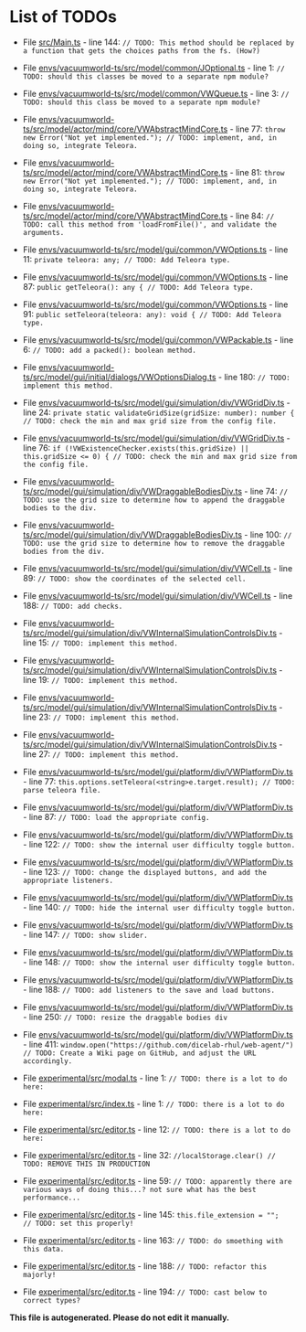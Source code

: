 # List of TODOs

* File [src/Main.ts](src/Main.ts) - line 144: `// TODO: This method should be replaced by a function that gets the choices paths from the fs. (How?)`

* File [envs/vacuumworld-ts/src/model/common/JOptional.ts](envs/vacuumworld-ts/src/model/common/JOptional.ts) - line 1: `// TODO: should this classes be moved to a separate npm module?`

* File [envs/vacuumworld-ts/src/model/common/VWQueue.ts](envs/vacuumworld-ts/src/model/common/VWQueue.ts) - line 3: `// TODO: should this class be moved to a separate npm module?`

* File [envs/vacuumworld-ts/src/model/actor/mind/core/VWAbstractMindCore.ts](envs/vacuumworld-ts/src/model/actor/mind/core/VWAbstractMindCore.ts) - line 77: `throw new Error("Not yet implemented."); // TODO: implement, and, in doing so, integrate Teleora.`

* File [envs/vacuumworld-ts/src/model/actor/mind/core/VWAbstractMindCore.ts](envs/vacuumworld-ts/src/model/actor/mind/core/VWAbstractMindCore.ts) - line 81: `throw new Error("Not yet implemented."); // TODO: implement, and, in doing so, integrate Teleora.`

* File [envs/vacuumworld-ts/src/model/actor/mind/core/VWAbstractMindCore.ts](envs/vacuumworld-ts/src/model/actor/mind/core/VWAbstractMindCore.ts) - line 84: `// TODO: call this method from 'loadFromFile()', and validate the arguments.`

* File [envs/vacuumworld-ts/src/model/gui/common/VWOptions.ts](envs/vacuumworld-ts/src/model/gui/common/VWOptions.ts) - line 11: `private teleora: any; // TODO: Add Teleora type.`

* File [envs/vacuumworld-ts/src/model/gui/common/VWOptions.ts](envs/vacuumworld-ts/src/model/gui/common/VWOptions.ts) - line 87: `public getTeleora(): any { // TODO: Add Teleora type.`

* File [envs/vacuumworld-ts/src/model/gui/common/VWOptions.ts](envs/vacuumworld-ts/src/model/gui/common/VWOptions.ts) - line 91: `public setTeleora(teleora: any): void { // TODO: Add Teleora type.`

* File [envs/vacuumworld-ts/src/model/gui/common/VWPackable.ts](envs/vacuumworld-ts/src/model/gui/common/VWPackable.ts) - line 6: `// TODO: add a packed(): boolean method.`

* File [envs/vacuumworld-ts/src/model/gui/initial/dialogs/VWOptionsDialog.ts](envs/vacuumworld-ts/src/model/gui/initial/dialogs/VWOptionsDialog.ts) - line 180: `// TODO: implement this method.`

* File [envs/vacuumworld-ts/src/model/gui/simulation/div/VWGridDiv.ts](envs/vacuumworld-ts/src/model/gui/simulation/div/VWGridDiv.ts) - line 24: `private static validateGridSize(gridSize: number): number { // TODO: check the min and max grid size from the config file.`

* File [envs/vacuumworld-ts/src/model/gui/simulation/div/VWGridDiv.ts](envs/vacuumworld-ts/src/model/gui/simulation/div/VWGridDiv.ts) - line 76: `if (!VWExistenceChecker.exists(this.gridSize) || this.gridSize <= 0) { // TODO: check the min and max grid size from the config file.`

* File [envs/vacuumworld-ts/src/model/gui/simulation/div/VWDraggableBodiesDiv.ts](envs/vacuumworld-ts/src/model/gui/simulation/div/VWDraggableBodiesDiv.ts) - line 74: `// TODO: use the grid size to determine how to append the draggable bodies to the div.`

* File [envs/vacuumworld-ts/src/model/gui/simulation/div/VWDraggableBodiesDiv.ts](envs/vacuumworld-ts/src/model/gui/simulation/div/VWDraggableBodiesDiv.ts) - line 100: `// TODO: use the grid size to determine how to remove the draggable bodies from the div.`

* File [envs/vacuumworld-ts/src/model/gui/simulation/div/VWCell.ts](envs/vacuumworld-ts/src/model/gui/simulation/div/VWCell.ts) - line 89: `// TODO: show the coordinates of the selected cell.`

* File [envs/vacuumworld-ts/src/model/gui/simulation/div/VWCell.ts](envs/vacuumworld-ts/src/model/gui/simulation/div/VWCell.ts) - line 188: `// TODO: add checks.`

* File [envs/vacuumworld-ts/src/model/gui/simulation/div/VWInternalSimulationControlsDiv.ts](envs/vacuumworld-ts/src/model/gui/simulation/div/VWInternalSimulationControlsDiv.ts) - line 15: `// TODO: implement this method.`

* File [envs/vacuumworld-ts/src/model/gui/simulation/div/VWInternalSimulationControlsDiv.ts](envs/vacuumworld-ts/src/model/gui/simulation/div/VWInternalSimulationControlsDiv.ts) - line 19: `// TODO: implement this method.`

* File [envs/vacuumworld-ts/src/model/gui/simulation/div/VWInternalSimulationControlsDiv.ts](envs/vacuumworld-ts/src/model/gui/simulation/div/VWInternalSimulationControlsDiv.ts) - line 23: `// TODO: implement this method.`

* File [envs/vacuumworld-ts/src/model/gui/simulation/div/VWInternalSimulationControlsDiv.ts](envs/vacuumworld-ts/src/model/gui/simulation/div/VWInternalSimulationControlsDiv.ts) - line 27: `// TODO: implement this method.`

* File [envs/vacuumworld-ts/src/model/gui/platform/div/VWPlatformDiv.ts](envs/vacuumworld-ts/src/model/gui/platform/div/VWPlatformDiv.ts) - line 77: `this.options.setTeleora(<string>e.target.result); // TODO: parse teleora file.`

* File [envs/vacuumworld-ts/src/model/gui/platform/div/VWPlatformDiv.ts](envs/vacuumworld-ts/src/model/gui/platform/div/VWPlatformDiv.ts) - line 87: `// TODO: load the appropriate config.`

* File [envs/vacuumworld-ts/src/model/gui/platform/div/VWPlatformDiv.ts](envs/vacuumworld-ts/src/model/gui/platform/div/VWPlatformDiv.ts) - line 122: `// TODO: show the internal user difficulty toggle button.`

* File [envs/vacuumworld-ts/src/model/gui/platform/div/VWPlatformDiv.ts](envs/vacuumworld-ts/src/model/gui/platform/div/VWPlatformDiv.ts) - line 123: `// TODO: change the displayed buttons, and add the appropriate listeners.`

* File [envs/vacuumworld-ts/src/model/gui/platform/div/VWPlatformDiv.ts](envs/vacuumworld-ts/src/model/gui/platform/div/VWPlatformDiv.ts) - line 140: `// TODO: hide the internal user difficulty toggle button.`

* File [envs/vacuumworld-ts/src/model/gui/platform/div/VWPlatformDiv.ts](envs/vacuumworld-ts/src/model/gui/platform/div/VWPlatformDiv.ts) - line 147: `// TODO: show slider.`

* File [envs/vacuumworld-ts/src/model/gui/platform/div/VWPlatformDiv.ts](envs/vacuumworld-ts/src/model/gui/platform/div/VWPlatformDiv.ts) - line 148: `// TODO: show the internal user difficulty toggle button.`

* File [envs/vacuumworld-ts/src/model/gui/platform/div/VWPlatformDiv.ts](envs/vacuumworld-ts/src/model/gui/platform/div/VWPlatformDiv.ts) - line 188: `// TODO: add listeners to the save and load buttons.`

* File [envs/vacuumworld-ts/src/model/gui/platform/div/VWPlatformDiv.ts](envs/vacuumworld-ts/src/model/gui/platform/div/VWPlatformDiv.ts) - line 250: `// TODO: resize the draggable bodies div`

* File [envs/vacuumworld-ts/src/model/gui/platform/div/VWPlatformDiv.ts](envs/vacuumworld-ts/src/model/gui/platform/div/VWPlatformDiv.ts) - line 411: `window.open("https://github.com/dicelab-rhul/web-agent/") // TODO: Create a Wiki page on GitHub, and adjust the URL accordingly.`

* File [experimental/src/modal.ts](experimental/src/modal.ts) - line 1: `// TODO: there is a lot to do here:`

* File [experimental/src/index.ts](experimental/src/index.ts) - line 1: `// TODO: there is a lot to do here:`

* File [experimental/src/editor.ts](experimental/src/editor.ts) - line 12: `// TODO: there is a lot to do here:`

* File [experimental/src/editor.ts](experimental/src/editor.ts) - line 32: `//localStorage.clear() // TODO: REMOVE THIS IN PRODUCTION`

* File [experimental/src/editor.ts](experimental/src/editor.ts) - line 59: `// TODO: apparently there are various ways of doing this...? not sure what has the best performance...`

* File [experimental/src/editor.ts](experimental/src/editor.ts) - line 145: `this.file_extension = "";   // TODO: set this properly!`

* File [experimental/src/editor.ts](experimental/src/editor.ts) - line 163: `// TODO: do smoething with this data.`

* File [experimental/src/editor.ts](experimental/src/editor.ts) - line 188: `// TODO: refactor this majorly!`

* File [experimental/src/editor.ts](experimental/src/editor.ts) - line 194: `// TODO: cast below to correct types?`

**This file is autogenerated. Please do not edit it manually.**
